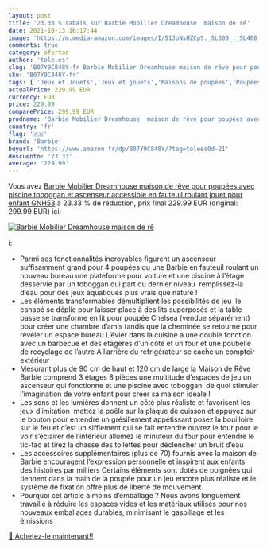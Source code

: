 ```yaml
---
layout: post
title: '23.33 % rabais sur Barbie Mobilier Dreamhouse  maison de rê'
date: 2021-10-13 16:17:44
image: 'https://m.media-amazon.com/images/I/51JoNsHZCpS._SL500_._SL400_.jpg'
comments: true
category: ofertas
author: 'tole.es'
slug: 'B07Y9C848Y-fr Barbie Mobilier Dreamhouse maison de rêve pour poupées...'
sku: 'B07Y9C848Y-fr'
tags: [ 'Jeux et Jouets','Jeux et jouets','Maisons de poupées','Poupées et accessoires','barbie', ]
actualPrice: 229.99 EUR
currency: EUR
price: 229.99
comparePrice: 299.99 EUR
prodname: 'Barbie Mobilier Dreamhouse  maison de rêve pour poupées avec piscine  toboggan et ascenseur accessible en fauteuil roulant  jouet pour enfant  GNH53'
country: 'fr'
flag: '🇫🇷'
brand: 'Barbie'
buyurl: 'https://www.amazon.fr/dp/B07Y9C848Y/?tag=tolees0d-21'
descuento: '23.33'
average: '229.99'
---
```


Vous avez [Barbie Mobilier Dreamhouse  maison de rêve pour poupées avec piscine  toboggan et ascenseur accessible en fauteuil roulant  jouet pour enfant  GNH53](https://www.amazon.fr/dp/B07Y9C848Y/?tag=tolees0d-21)  à  23.33 % de réduction, prix final  229.99 EUR (original: 299.99 EUR) ici:

[![Barbie Mobilier Dreamhouse  maison de rê](https://m.media-amazon.com/images/I/51JoNsHZCpS._SL500_._SL400_.jpg)](https://www.amazon.fr/dp/B07Y9C848Y/?tag=tolees0d-21)

ℹ️:

- Parmi ses fonctionnalités incroyables figurent un ascenseur suffisamment grand pour 4 poupées ou une Barbie en fauteuil roulant un nouveau bureau une plateforme pour voiture et une piscine à l’étage desservie par un toboggan qui part du dernier niveau  remplissez-la d’eau pour des jeux aquatiques plus vrais que nature !
- Les éléments transformables démultiplient les possibilités de jeu  le canapé se déplie pour laisser place à des lits superposés et la table basse se transforme en lit pour poupée Chelsea (vendue séparément) pour créer une chambre d’amis tandis que la cheminée se retourne pour révéler un espace bureau L’évier dans la cuisine a une double fonction avec un barbecue et des étagères d’un côté et un four et une poubelle de recyclage de l’autre À l’arrière du réfrigérateur se cache un comptoir extérieur
- Mesurant plus de 90 cm de haut et 120 cm de large la Maison de Rêve Barbie comprend 3 étages 8 pièces une multitude d’espaces de jeu un ascenseur qui fonctionne et une piscine avec toboggan  de quoi stimuler l’imagination de votre enfant pour créer sa maison idéale !
- Les sons et les lumières donnent un côté plus réaliste et favorisent les jeux d’imitation  mettez la poêle sur la plaque de cuisson et appuyez sur le bouton pour entendre un grésillement appétissant posez la bouilloire sur le feu et c’est un sifflement qui se fait entendre ouvrez le four pour le voir s’éclairer de l’intérieur allumez le minuteur du four pour entendre le tic-tac et tirez la chasse des toilettes pour déclencher un bruit d’eau
- Les accessoires supplémentaires (plus de 70) fournis avec la maison de Barbie encouragent l’expression personnelle et inspirent aux enfants des histoires par milliers Certains éléments sont dotés de poignées qui tiennent dans la main de la poupée pour un jeu encore plus réaliste et le système de fixation offre plus de liberté de mouvement
- Pourquoi cet article à moins d’emballage ? Nous avons longuement travaillé à réduire les espaces vides et les matériaux utilisés pour nos nouveaux emballages durables, minimisant le gaspillage et les émissions

[🛒 Achetez-le maintenant!!](https://www.amazon.fr/dp/B07Y9C848Y/?tag=tolees0d-21)

